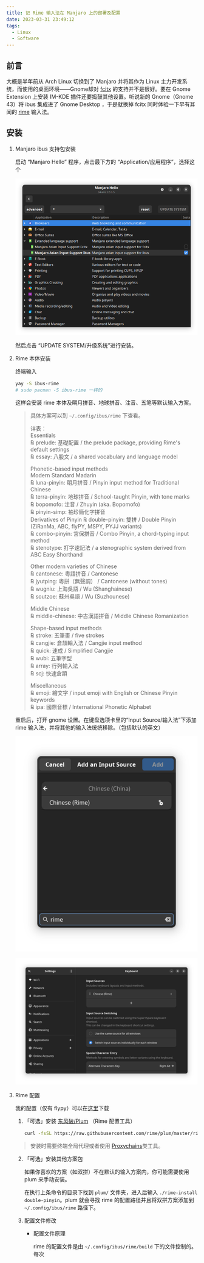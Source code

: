 ```yaml
---
title: 记 Rime 输入法在 Manjaro 上的部署及配置
date: 2023-03-31 23:49:12
tags: 
  - Linux
  - Software
---
```


## 前言

大概是半年前从 Arch Linux 切换到了 Manjaro 并将其作为 Linux 主力开发系统，而使用的桌面环境——Gnome却对 [fcitx](https://fcitx-im.org/wiki/Fcitx/zh-hans) 的支持并不是很好。要在 Gnome Extension 上安装 IM-KDE 插件还要捣鼓其他设置。听说新的 Gnome（Gnome 43）将 ibus 集成进了 Gnome Desktop ，于是就换掉 fcitx 同时体验一下早有耳闻的 [rime](https://rime.im/) 输入法。

## 安装

1. Manjaro ibus 支持包安装

    启动 “Manjaro Hello” 程序，点击最下方的 “Application/应用程序”，选择这个

    ![manjaro-hello-install](./%E8%AE%B0-Rime-%E8%BE%93%E5%85%A5%E6%B3%95%E5%9C%A8-Manjaro-%E4%B8%8A%E7%9A%84%E9%83%A8%E7%BD%B2%E5%8F%8A%E9%85%8D%E7%BD%AE/manjaro-hello-install.png)

    然后点击 “UPDATE SYSTEM/升级系统”进行安装。

2. Rime 本体安装

    终端输入

    ```bash
    yay -S ibus-rime
    # sudo pacman -S ibus-rime 一样的

    ```

    这样会安装 rime 本体及朙月拼音、地球拼音、注音、五笔等默认输入方案。

    > 具体方案可以到 `~/.config/ibus/rime` 下查看。
    >
    > 详表：  
    > Essentials  
    > ℞ prelude: 基礎配置 / the prelude package, providing Rime's default settings  
    > ℞ essay: 八股文 / a shared vocabulary and language model  
    >
    > Phonetic-based input methods  
    > Modern Standard Madarin  
    > ℞ luna-pinyin: 朙月拼音 / Pinyin input method for Traditional Chinese  
    > ℞ terra-pinyin: 地球拼音 / School-taught Pinyin, with tone marks  
    > ℞ bopomofo: 注音 / Zhuyin (aka. Bopomofo)  
    > ℞ pinyin-simp: 袖珍簡化字拼音  
    > Derivatives of Pinyin
    > ℞ double-pinyin: 雙拼 / Double Pinyin (ZiRanMa, ABC, flyPY, MSPY, PYJJ variants)  
    > ℞ combo-pinyin: 宮保拼音 / Combo Pinyin, a chord-typing input method  
    > ℞ stenotype: 打字速記法 / a stenographic system derived from ABC Easy Shorthand  
    >
    > Other modern varieties of Chinese  
    > ℞ cantonese: 粵語拼音 / Cantonese  
    > ℞ jyutping: 粵拼（無聲調） / Cantonese (without tones)  
    > ℞ wugniu: 上海吳語 / Wu (Shanghainese)  
    > ℞ soutzoe: 蘇州吳語 / Wu (Suzhounese)  
    >
    > Middle Chinese  
    > ℞ middle-chinese: 中古漢語拼音 / Middle Chinese Romanization  
    >
    > Shape-based input methods  
    > ℞ stroke: 五筆畫 / five strokes  
    > ℞ cangjie: 倉頡輸入法 / Cangjie input method  
    > ℞ quick: 速成 / Simplified Cangjie  
    > ℞ wubi: 五筆字型  
    > ℞ array: 行列輸入法  
    > ℞ scj: 快速倉頡  
    >
    > Miscellaneous  
    > ℞ emoji: 繪文字 / input emoji with English or Chinese Pinyin keywords  
    > ℞ ipa: 國際音標 / International Phonetic Alphabet

    重启后，打开 gnome 设置。在键盘选项卡里的“Input Source/输入法”下添加 rime 输入法，并将其他的输入法统统移除。（包括默认的英文）

    ![manjaro-hello-install](./%E8%AE%B0-Rime-%E8%BE%93%E5%85%A5%E6%B3%95%E5%9C%A8-Manjaro-%E4%B8%8A%E7%9A%84%E9%83%A8%E7%BD%B2%E5%8F%8A%E9%85%8D%E7%BD%AE/add-im.png)

    ![manjaro-hello-install](./%E8%AE%B0-Rime-%E8%BE%93%E5%85%A5%E6%B3%95%E5%9C%A8-Manjaro-%E4%B8%8A%E7%9A%84%E9%83%A8%E7%BD%B2%E5%8F%8A%E9%85%8D%E7%BD%AE/keyboard-add.png)

3. Rime 配置

    我的配置（仅有 flypy）可以在[这里](./%E8%AE%B0-Rime-%E8%BE%93%E5%85%A5%E6%B3%95%E5%9C%A8-Manjaro-%E4%B8%8A%E7%9A%84%E9%83%A8%E7%BD%B2%E5%8F%8A%E9%85%8D%E7%BD%AE/raw/rime-config.zip)下载

    1. 「可选」安装 [东风破/Plum](https://github.com/rime/plum) （Rime 配置工具）

        ```bash
        curl -fsSL https://raw.githubusercontent.com/rime/plum/master/rime-install | bash
        ```

    > 安装时需要终端全局代理或者使用 [Proxychains](https://github.com/haad/proxychains)类工具。

    2. 「可选」安装其他方案包

        如果你喜欢的方案（如双拼）不在默认的输入方案内，你可能需要使用 plum 来手动安装。

        在执行上条命令的目录下找到 `plum/` 文件夹，进入后输入 `./rime-install double-pinyin`。plum 就会寻找 rime 的配置路径并且将双拼方案添加到 `~/.config/ibus/rime` 路径下。

    3. 配置文件修改

        - 配置文件原理

            rime 的配置文件是由 `~/.config/ibus/rime/build` 下的文件控制的。每次